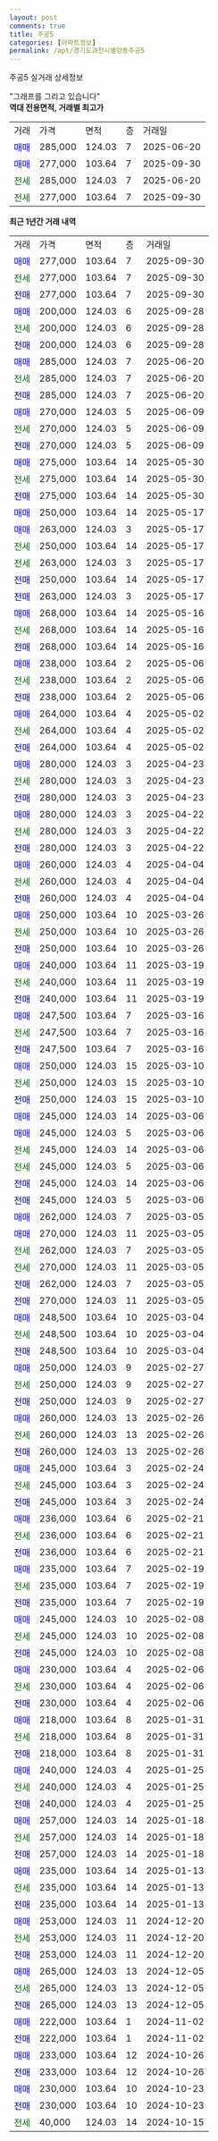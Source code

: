 ```yaml
---
layout: post
comments: true
title: 주공5
categories: [아파트정보]
permalink: /apt/경기도과천시별양동주공5
---
```


주공5 실거래 상세정보

<script type="text/javascript">
  google.charts.load('current', {'packages':['line', 'corechart']});
  google.charts.setOnLoadCallback(drawChart);

  function drawChart() {
    var data = new google.visualization.DataTable();
    data.addColumn('date', '거래일');
    data.addColumn('number', "매매");
    data.addColumn('number', "전세");
    data.addColumn('number', "전매");

    data.addRows([[new Date(Date.parse("2025-09-30")), 277000, null, null], [new Date(Date.parse("2025-09-30")), null, 277000, null], [new Date(Date.parse("2025-09-30")), null, null, 277000], [new Date(Date.parse("2025-09-28")), 200000, null, null], [new Date(Date.parse("2025-09-28")), null, 200000, null], [new Date(Date.parse("2025-09-28")), null, null, 200000], [new Date(Date.parse("2025-06-20")), 285000, null, null], [new Date(Date.parse("2025-06-20")), null, 285000, null], [new Date(Date.parse("2025-06-20")), null, null, 285000], [new Date(Date.parse("2025-06-09")), 270000, null, null], [new Date(Date.parse("2025-06-09")), null, 270000, null], [new Date(Date.parse("2025-06-09")), null, null, 270000], [new Date(Date.parse("2025-05-30")), 275000, null, null], [new Date(Date.parse("2025-05-30")), null, 275000, null], [new Date(Date.parse("2025-05-30")), null, null, 275000], [new Date(Date.parse("2025-05-17")), 250000, null, null], [new Date(Date.parse("2025-05-17")), 263000, null, null], [new Date(Date.parse("2025-05-17")), null, 250000, null], [new Date(Date.parse("2025-05-17")), null, 263000, null], [new Date(Date.parse("2025-05-17")), null, null, 250000], [new Date(Date.parse("2025-05-17")), null, null, 263000], [new Date(Date.parse("2025-05-16")), 268000, null, null], [new Date(Date.parse("2025-05-16")), null, 268000, null], [new Date(Date.parse("2025-05-16")), null, null, 268000], [new Date(Date.parse("2025-05-06")), 238000, null, null], [new Date(Date.parse("2025-05-06")), null, 238000, null], [new Date(Date.parse("2025-05-06")), null, null, 238000], [new Date(Date.parse("2025-05-02")), 264000, null, null], [new Date(Date.parse("2025-05-02")), null, 264000, null], [new Date(Date.parse("2025-05-02")), null, null, 264000], [new Date(Date.parse("2025-04-23")), 280000, null, null], [new Date(Date.parse("2025-04-23")), null, 280000, null], [new Date(Date.parse("2025-04-23")), null, null, 280000], [new Date(Date.parse("2025-04-22")), 280000, null, null], [new Date(Date.parse("2025-04-22")), null, 280000, null], [new Date(Date.parse("2025-04-22")), null, null, 280000], [new Date(Date.parse("2025-04-04")), 260000, null, null], [new Date(Date.parse("2025-04-04")), null, 260000, null], [new Date(Date.parse("2025-04-04")), null, null, 260000], [new Date(Date.parse("2025-03-26")), 250000, null, null], [new Date(Date.parse("2025-03-26")), null, 250000, null], [new Date(Date.parse("2025-03-26")), null, null, 250000], [new Date(Date.parse("2025-03-19")), 240000, null, null], [new Date(Date.parse("2025-03-19")), null, 240000, null], [new Date(Date.parse("2025-03-19")), null, null, 240000], [new Date(Date.parse("2025-03-16")), 247500, null, null], [new Date(Date.parse("2025-03-16")), null, 247500, null], [new Date(Date.parse("2025-03-16")), null, null, 247500], [new Date(Date.parse("2025-03-10")), 250000, null, null], [new Date(Date.parse("2025-03-10")), null, 250000, null], [new Date(Date.parse("2025-03-10")), null, null, 250000], [new Date(Date.parse("2025-03-06")), 245000, null, null], [new Date(Date.parse("2025-03-06")), 245000, null, null], [new Date(Date.parse("2025-03-06")), null, 245000, null], [new Date(Date.parse("2025-03-06")), null, 245000, null], [new Date(Date.parse("2025-03-06")), null, null, 245000], [new Date(Date.parse("2025-03-06")), null, null, 245000], [new Date(Date.parse("2025-03-05")), 262000, null, null], [new Date(Date.parse("2025-03-05")), 270000, null, null], [new Date(Date.parse("2025-03-05")), null, 262000, null], [new Date(Date.parse("2025-03-05")), null, 270000, null], [new Date(Date.parse("2025-03-05")), null, null, 262000], [new Date(Date.parse("2025-03-05")), null, null, 270000], [new Date(Date.parse("2025-03-04")), 248500, null, null], [new Date(Date.parse("2025-03-04")), null, 248500, null], [new Date(Date.parse("2025-03-04")), null, null, 248500], [new Date(Date.parse("2025-02-27")), 250000, null, null], [new Date(Date.parse("2025-02-27")), null, 250000, null], [new Date(Date.parse("2025-02-27")), null, null, 250000], [new Date(Date.parse("2025-02-26")), 260000, null, null], [new Date(Date.parse("2025-02-26")), null, 260000, null], [new Date(Date.parse("2025-02-26")), null, null, 260000], [new Date(Date.parse("2025-02-24")), 245000, null, null], [new Date(Date.parse("2025-02-24")), null, 245000, null], [new Date(Date.parse("2025-02-24")), null, null, 245000], [new Date(Date.parse("2025-02-21")), 236000, null, null], [new Date(Date.parse("2025-02-21")), null, 236000, null], [new Date(Date.parse("2025-02-21")), null, null, 236000], [new Date(Date.parse("2025-02-19")), 235000, null, null], [new Date(Date.parse("2025-02-19")), null, 235000, null], [new Date(Date.parse("2025-02-19")), null, null, 235000], [new Date(Date.parse("2025-02-08")), 245000, null, null], [new Date(Date.parse("2025-02-08")), null, 245000, null], [new Date(Date.parse("2025-02-08")), null, null, 245000], [new Date(Date.parse("2025-02-06")), 230000, null, null], [new Date(Date.parse("2025-02-06")), null, 230000, null], [new Date(Date.parse("2025-02-06")), null, null, 230000], [new Date(Date.parse("2025-01-31")), 218000, null, null], [new Date(Date.parse("2025-01-31")), null, 218000, null], [new Date(Date.parse("2025-01-31")), null, null, 218000], [new Date(Date.parse("2025-01-25")), 240000, null, null], [new Date(Date.parse("2025-01-25")), null, 240000, null], [new Date(Date.parse("2025-01-25")), null, null, 240000], [new Date(Date.parse("2025-01-18")), 257000, null, null], [new Date(Date.parse("2025-01-18")), null, 257000, null], [new Date(Date.parse("2025-01-18")), null, null, 257000], [new Date(Date.parse("2025-01-13")), 235000, null, null], [new Date(Date.parse("2025-01-13")), null, 235000, null], [new Date(Date.parse("2025-01-13")), null, null, 235000], [new Date(Date.parse("2024-12-20")), 253000, null, null], [new Date(Date.parse("2024-12-20")), null, 253000, null], [new Date(Date.parse("2024-12-20")), null, null, 253000], [new Date(Date.parse("2024-12-05")), 265000, null, null], [new Date(Date.parse("2024-12-05")), null, 265000, null], [new Date(Date.parse("2024-12-05")), null, null, 265000], [new Date(Date.parse("2024-11-02")), 222000, null, null], [new Date(Date.parse("2024-11-02")), null, null, 222000], [new Date(Date.parse("2024-10-26")), 233000, null, null], [new Date(Date.parse("2024-10-26")), null, null, 233000], [new Date(Date.parse("2024-10-23")), 230000, null, null], [new Date(Date.parse("2024-10-23")), null, null, 230000], [new Date(Date.parse("2024-10-15")), null, 40000, null]]);

    var options = {
      hAxis: {
        format: 'yyyy/MM/dd'
      },    
      lineWidth: 0,
      pointsVisible: true,    
      title: '최근 1년간 유형별 실거래가 분포',
      legend: { position: 'bottom' }
    };

    var formatter = new google.visualization.NumberFormat({pattern:'###,###'} );
    formatter.format(data, 1);
    formatter.format(data, 2);
    
    setTimeout(function() {
        var chart = new google.visualization.LineChart(document.getElementById('columnchart_material'));
        chart.draw(data, (options));
        document.getElementById('loading').style.display = 'none';
    }, 200);
  }
</script>


<div id="loading" style="z-index:20; display: block; margin-left: 0px">"그래프를 그리고 있습니다"</div>
<div id="columnchart_material" style="width: 95%; margin-left: 0px; display: block"></div>
<!-- contents start -->
<b>역대 전용면적, 거래별 최고가</b>
<table class="sortable">
    <tr>
      <td>거래</td>
      <td>가격</td>
      <td>면적</td>
      <td>층</td>
      <td>거래일</td>
    </tr>
        <tr>
          <td><a style="color: blue">매매</a></td>
          <td>285,000</td>
          <td>124.03</td>
          <td>7</td>
          <td>2025-06-20</td>
        </tr>            <tr>
          <td><a style="color: blue">매매</a></td>
          <td>277,000</td>
          <td>103.64</td>
          <td>7</td>
          <td>2025-09-30</td>
        </tr>        
        <tr>
              <td><a style="color: darkgreen">전세</a></td>
              <td>285,000</td>
              <td>124.03</td>
              <td>7</td>
              <td>2025-06-20</td>
            </tr>            <tr>
              <td><a style="color: darkgreen">전세</a></td>
              <td>277,000</td>
              <td>103.64</td>
              <td>7</td>
              <td>2025-09-30</td>
            </tr>        
    
</table>

<b>최근 1년간 거래 내역</b>

<table class="sortable">
    <tr>
      <td>거래</td>
      <td>가격</td>
      <td>면적</td>
      <td>층</td>
      <td>거래일</td>
    </tr>
    <tr>
      <td><a style="color: blue">매매</a></td>
      <td>277,000</td>
      <td>103.64</td>
      <td>7</td>
      <td>2025-09-30</td>
    </tr>          <tr>
      <td><a style="color: darkgreen">전세</a></td>
      <td>277,000</td>
      <td>103.64</td>
      <td>7</td>
      <td>2025-09-30</td>
    </tr>          <tr>
      <td><a style="color: darkblue">전매</a></td>
      <td>277,000</td>
      <td>103.64</td>
      <td>7</td>
      <td>2025-09-30</td>
    </tr>          <tr>
      <td><a style="color: blue">매매</a></td>
      <td>200,000</td>
      <td>124.03</td>
      <td>6</td>
      <td>2025-09-28</td>
    </tr>          <tr>
      <td><a style="color: darkgreen">전세</a></td>
      <td>200,000</td>
      <td>124.03</td>
      <td>6</td>
      <td>2025-09-28</td>
    </tr>          <tr>
      <td><a style="color: darkblue">전매</a></td>
      <td>200,000</td>
      <td>124.03</td>
      <td>6</td>
      <td>2025-09-28</td>
    </tr>          <tr>
      <td><a style="color: blue">매매</a></td>
      <td>285,000</td>
      <td>124.03</td>
      <td>7</td>
      <td>2025-06-20</td>
    </tr>          <tr>
      <td><a style="color: darkgreen">전세</a></td>
      <td>285,000</td>
      <td>124.03</td>
      <td>7</td>
      <td>2025-06-20</td>
    </tr>          <tr>
      <td><a style="color: darkblue">전매</a></td>
      <td>285,000</td>
      <td>124.03</td>
      <td>7</td>
      <td>2025-06-20</td>
    </tr>          <tr>
      <td><a style="color: blue">매매</a></td>
      <td>270,000</td>
      <td>124.03</td>
      <td>5</td>
      <td>2025-06-09</td>
    </tr>          <tr>
      <td><a style="color: darkgreen">전세</a></td>
      <td>270,000</td>
      <td>124.03</td>
      <td>5</td>
      <td>2025-06-09</td>
    </tr>          <tr>
      <td><a style="color: darkblue">전매</a></td>
      <td>270,000</td>
      <td>124.03</td>
      <td>5</td>
      <td>2025-06-09</td>
    </tr>          <tr>
      <td><a style="color: blue">매매</a></td>
      <td>275,000</td>
      <td>103.64</td>
      <td>14</td>
      <td>2025-05-30</td>
    </tr>          <tr>
      <td><a style="color: darkgreen">전세</a></td>
      <td>275,000</td>
      <td>103.64</td>
      <td>14</td>
      <td>2025-05-30</td>
    </tr>          <tr>
      <td><a style="color: darkblue">전매</a></td>
      <td>275,000</td>
      <td>103.64</td>
      <td>14</td>
      <td>2025-05-30</td>
    </tr>          <tr>
      <td><a style="color: blue">매매</a></td>
      <td>250,000</td>
      <td>103.64</td>
      <td>14</td>
      <td>2025-05-17</td>
    </tr>          <tr>
      <td><a style="color: blue">매매</a></td>
      <td>263,000</td>
      <td>124.03</td>
      <td>3</td>
      <td>2025-05-17</td>
    </tr>          <tr>
      <td><a style="color: darkgreen">전세</a></td>
      <td>250,000</td>
      <td>103.64</td>
      <td>14</td>
      <td>2025-05-17</td>
    </tr>          <tr>
      <td><a style="color: darkgreen">전세</a></td>
      <td>263,000</td>
      <td>124.03</td>
      <td>3</td>
      <td>2025-05-17</td>
    </tr>          <tr>
      <td><a style="color: darkblue">전매</a></td>
      <td>250,000</td>
      <td>103.64</td>
      <td>14</td>
      <td>2025-05-17</td>
    </tr>          <tr>
      <td><a style="color: darkblue">전매</a></td>
      <td>263,000</td>
      <td>124.03</td>
      <td>3</td>
      <td>2025-05-17</td>
    </tr>          <tr>
      <td><a style="color: blue">매매</a></td>
      <td>268,000</td>
      <td>103.64</td>
      <td>14</td>
      <td>2025-05-16</td>
    </tr>          <tr>
      <td><a style="color: darkgreen">전세</a></td>
      <td>268,000</td>
      <td>103.64</td>
      <td>14</td>
      <td>2025-05-16</td>
    </tr>          <tr>
      <td><a style="color: darkblue">전매</a></td>
      <td>268,000</td>
      <td>103.64</td>
      <td>14</td>
      <td>2025-05-16</td>
    </tr>          <tr>
      <td><a style="color: blue">매매</a></td>
      <td>238,000</td>
      <td>103.64</td>
      <td>2</td>
      <td>2025-05-06</td>
    </tr>          <tr>
      <td><a style="color: darkgreen">전세</a></td>
      <td>238,000</td>
      <td>103.64</td>
      <td>2</td>
      <td>2025-05-06</td>
    </tr>          <tr>
      <td><a style="color: darkblue">전매</a></td>
      <td>238,000</td>
      <td>103.64</td>
      <td>2</td>
      <td>2025-05-06</td>
    </tr>          <tr>
      <td><a style="color: blue">매매</a></td>
      <td>264,000</td>
      <td>103.64</td>
      <td>4</td>
      <td>2025-05-02</td>
    </tr>          <tr>
      <td><a style="color: darkgreen">전세</a></td>
      <td>264,000</td>
      <td>103.64</td>
      <td>4</td>
      <td>2025-05-02</td>
    </tr>          <tr>
      <td><a style="color: darkblue">전매</a></td>
      <td>264,000</td>
      <td>103.64</td>
      <td>4</td>
      <td>2025-05-02</td>
    </tr>          <tr>
      <td><a style="color: blue">매매</a></td>
      <td>280,000</td>
      <td>124.03</td>
      <td>3</td>
      <td>2025-04-23</td>
    </tr>          <tr>
      <td><a style="color: darkgreen">전세</a></td>
      <td>280,000</td>
      <td>124.03</td>
      <td>3</td>
      <td>2025-04-23</td>
    </tr>          <tr>
      <td><a style="color: darkblue">전매</a></td>
      <td>280,000</td>
      <td>124.03</td>
      <td>3</td>
      <td>2025-04-23</td>
    </tr>          <tr>
      <td><a style="color: blue">매매</a></td>
      <td>280,000</td>
      <td>124.03</td>
      <td>3</td>
      <td>2025-04-22</td>
    </tr>          <tr>
      <td><a style="color: darkgreen">전세</a></td>
      <td>280,000</td>
      <td>124.03</td>
      <td>3</td>
      <td>2025-04-22</td>
    </tr>          <tr>
      <td><a style="color: darkblue">전매</a></td>
      <td>280,000</td>
      <td>124.03</td>
      <td>3</td>
      <td>2025-04-22</td>
    </tr>          <tr>
      <td><a style="color: blue">매매</a></td>
      <td>260,000</td>
      <td>124.03</td>
      <td>4</td>
      <td>2025-04-04</td>
    </tr>          <tr>
      <td><a style="color: darkgreen">전세</a></td>
      <td>260,000</td>
      <td>124.03</td>
      <td>4</td>
      <td>2025-04-04</td>
    </tr>          <tr>
      <td><a style="color: darkblue">전매</a></td>
      <td>260,000</td>
      <td>124.03</td>
      <td>4</td>
      <td>2025-04-04</td>
    </tr>          <tr>
      <td><a style="color: blue">매매</a></td>
      <td>250,000</td>
      <td>103.64</td>
      <td>10</td>
      <td>2025-03-26</td>
    </tr>          <tr>
      <td><a style="color: darkgreen">전세</a></td>
      <td>250,000</td>
      <td>103.64</td>
      <td>10</td>
      <td>2025-03-26</td>
    </tr>          <tr>
      <td><a style="color: darkblue">전매</a></td>
      <td>250,000</td>
      <td>103.64</td>
      <td>10</td>
      <td>2025-03-26</td>
    </tr>          <tr>
      <td><a style="color: blue">매매</a></td>
      <td>240,000</td>
      <td>103.64</td>
      <td>11</td>
      <td>2025-03-19</td>
    </tr>          <tr>
      <td><a style="color: darkgreen">전세</a></td>
      <td>240,000</td>
      <td>103.64</td>
      <td>11</td>
      <td>2025-03-19</td>
    </tr>          <tr>
      <td><a style="color: darkblue">전매</a></td>
      <td>240,000</td>
      <td>103.64</td>
      <td>11</td>
      <td>2025-03-19</td>
    </tr>          <tr>
      <td><a style="color: blue">매매</a></td>
      <td>247,500</td>
      <td>103.64</td>
      <td>7</td>
      <td>2025-03-16</td>
    </tr>          <tr>
      <td><a style="color: darkgreen">전세</a></td>
      <td>247,500</td>
      <td>103.64</td>
      <td>7</td>
      <td>2025-03-16</td>
    </tr>          <tr>
      <td><a style="color: darkblue">전매</a></td>
      <td>247,500</td>
      <td>103.64</td>
      <td>7</td>
      <td>2025-03-16</td>
    </tr>          <tr>
      <td><a style="color: blue">매매</a></td>
      <td>250,000</td>
      <td>124.03</td>
      <td>15</td>
      <td>2025-03-10</td>
    </tr>          <tr>
      <td><a style="color: darkgreen">전세</a></td>
      <td>250,000</td>
      <td>124.03</td>
      <td>15</td>
      <td>2025-03-10</td>
    </tr>          <tr>
      <td><a style="color: darkblue">전매</a></td>
      <td>250,000</td>
      <td>124.03</td>
      <td>15</td>
      <td>2025-03-10</td>
    </tr>          <tr>
      <td><a style="color: blue">매매</a></td>
      <td>245,000</td>
      <td>124.03</td>
      <td>14</td>
      <td>2025-03-06</td>
    </tr>          <tr>
      <td><a style="color: blue">매매</a></td>
      <td>245,000</td>
      <td>124.03</td>
      <td>5</td>
      <td>2025-03-06</td>
    </tr>          <tr>
      <td><a style="color: darkgreen">전세</a></td>
      <td>245,000</td>
      <td>124.03</td>
      <td>14</td>
      <td>2025-03-06</td>
    </tr>          <tr>
      <td><a style="color: darkgreen">전세</a></td>
      <td>245,000</td>
      <td>124.03</td>
      <td>5</td>
      <td>2025-03-06</td>
    </tr>          <tr>
      <td><a style="color: darkblue">전매</a></td>
      <td>245,000</td>
      <td>124.03</td>
      <td>14</td>
      <td>2025-03-06</td>
    </tr>          <tr>
      <td><a style="color: darkblue">전매</a></td>
      <td>245,000</td>
      <td>124.03</td>
      <td>5</td>
      <td>2025-03-06</td>
    </tr>          <tr>
      <td><a style="color: blue">매매</a></td>
      <td>262,000</td>
      <td>124.03</td>
      <td>7</td>
      <td>2025-03-05</td>
    </tr>          <tr>
      <td><a style="color: blue">매매</a></td>
      <td>270,000</td>
      <td>124.03</td>
      <td>11</td>
      <td>2025-03-05</td>
    </tr>          <tr>
      <td><a style="color: darkgreen">전세</a></td>
      <td>262,000</td>
      <td>124.03</td>
      <td>7</td>
      <td>2025-03-05</td>
    </tr>          <tr>
      <td><a style="color: darkgreen">전세</a></td>
      <td>270,000</td>
      <td>124.03</td>
      <td>11</td>
      <td>2025-03-05</td>
    </tr>          <tr>
      <td><a style="color: darkblue">전매</a></td>
      <td>262,000</td>
      <td>124.03</td>
      <td>7</td>
      <td>2025-03-05</td>
    </tr>          <tr>
      <td><a style="color: darkblue">전매</a></td>
      <td>270,000</td>
      <td>124.03</td>
      <td>11</td>
      <td>2025-03-05</td>
    </tr>          <tr>
      <td><a style="color: blue">매매</a></td>
      <td>248,500</td>
      <td>103.64</td>
      <td>10</td>
      <td>2025-03-04</td>
    </tr>          <tr>
      <td><a style="color: darkgreen">전세</a></td>
      <td>248,500</td>
      <td>103.64</td>
      <td>10</td>
      <td>2025-03-04</td>
    </tr>          <tr>
      <td><a style="color: darkblue">전매</a></td>
      <td>248,500</td>
      <td>103.64</td>
      <td>10</td>
      <td>2025-03-04</td>
    </tr>          <tr>
      <td><a style="color: blue">매매</a></td>
      <td>250,000</td>
      <td>124.03</td>
      <td>9</td>
      <td>2025-02-27</td>
    </tr>          <tr>
      <td><a style="color: darkgreen">전세</a></td>
      <td>250,000</td>
      <td>124.03</td>
      <td>9</td>
      <td>2025-02-27</td>
    </tr>          <tr>
      <td><a style="color: darkblue">전매</a></td>
      <td>250,000</td>
      <td>124.03</td>
      <td>9</td>
      <td>2025-02-27</td>
    </tr>          <tr>
      <td><a style="color: blue">매매</a></td>
      <td>260,000</td>
      <td>124.03</td>
      <td>13</td>
      <td>2025-02-26</td>
    </tr>          <tr>
      <td><a style="color: darkgreen">전세</a></td>
      <td>260,000</td>
      <td>124.03</td>
      <td>13</td>
      <td>2025-02-26</td>
    </tr>          <tr>
      <td><a style="color: darkblue">전매</a></td>
      <td>260,000</td>
      <td>124.03</td>
      <td>13</td>
      <td>2025-02-26</td>
    </tr>          <tr>
      <td><a style="color: blue">매매</a></td>
      <td>245,000</td>
      <td>103.64</td>
      <td>3</td>
      <td>2025-02-24</td>
    </tr>          <tr>
      <td><a style="color: darkgreen">전세</a></td>
      <td>245,000</td>
      <td>103.64</td>
      <td>3</td>
      <td>2025-02-24</td>
    </tr>          <tr>
      <td><a style="color: darkblue">전매</a></td>
      <td>245,000</td>
      <td>103.64</td>
      <td>3</td>
      <td>2025-02-24</td>
    </tr>          <tr>
      <td><a style="color: blue">매매</a></td>
      <td>236,000</td>
      <td>103.64</td>
      <td>6</td>
      <td>2025-02-21</td>
    </tr>          <tr>
      <td><a style="color: darkgreen">전세</a></td>
      <td>236,000</td>
      <td>103.64</td>
      <td>6</td>
      <td>2025-02-21</td>
    </tr>          <tr>
      <td><a style="color: darkblue">전매</a></td>
      <td>236,000</td>
      <td>103.64</td>
      <td>6</td>
      <td>2025-02-21</td>
    </tr>          <tr>
      <td><a style="color: blue">매매</a></td>
      <td>235,000</td>
      <td>103.64</td>
      <td>7</td>
      <td>2025-02-19</td>
    </tr>          <tr>
      <td><a style="color: darkgreen">전세</a></td>
      <td>235,000</td>
      <td>103.64</td>
      <td>7</td>
      <td>2025-02-19</td>
    </tr>          <tr>
      <td><a style="color: darkblue">전매</a></td>
      <td>235,000</td>
      <td>103.64</td>
      <td>7</td>
      <td>2025-02-19</td>
    </tr>          <tr>
      <td><a style="color: blue">매매</a></td>
      <td>245,000</td>
      <td>124.03</td>
      <td>10</td>
      <td>2025-02-08</td>
    </tr>          <tr>
      <td><a style="color: darkgreen">전세</a></td>
      <td>245,000</td>
      <td>124.03</td>
      <td>10</td>
      <td>2025-02-08</td>
    </tr>          <tr>
      <td><a style="color: darkblue">전매</a></td>
      <td>245,000</td>
      <td>124.03</td>
      <td>10</td>
      <td>2025-02-08</td>
    </tr>          <tr>
      <td><a style="color: blue">매매</a></td>
      <td>230,000</td>
      <td>103.64</td>
      <td>4</td>
      <td>2025-02-06</td>
    </tr>          <tr>
      <td><a style="color: darkgreen">전세</a></td>
      <td>230,000</td>
      <td>103.64</td>
      <td>4</td>
      <td>2025-02-06</td>
    </tr>          <tr>
      <td><a style="color: darkblue">전매</a></td>
      <td>230,000</td>
      <td>103.64</td>
      <td>4</td>
      <td>2025-02-06</td>
    </tr>          <tr>
      <td><a style="color: blue">매매</a></td>
      <td>218,000</td>
      <td>103.64</td>
      <td>8</td>
      <td>2025-01-31</td>
    </tr>          <tr>
      <td><a style="color: darkgreen">전세</a></td>
      <td>218,000</td>
      <td>103.64</td>
      <td>8</td>
      <td>2025-01-31</td>
    </tr>          <tr>
      <td><a style="color: darkblue">전매</a></td>
      <td>218,000</td>
      <td>103.64</td>
      <td>8</td>
      <td>2025-01-31</td>
    </tr>          <tr>
      <td><a style="color: blue">매매</a></td>
      <td>240,000</td>
      <td>124.03</td>
      <td>4</td>
      <td>2025-01-25</td>
    </tr>          <tr>
      <td><a style="color: darkgreen">전세</a></td>
      <td>240,000</td>
      <td>124.03</td>
      <td>4</td>
      <td>2025-01-25</td>
    </tr>          <tr>
      <td><a style="color: darkblue">전매</a></td>
      <td>240,000</td>
      <td>124.03</td>
      <td>4</td>
      <td>2025-01-25</td>
    </tr>          <tr>
      <td><a style="color: blue">매매</a></td>
      <td>257,000</td>
      <td>124.03</td>
      <td>14</td>
      <td>2025-01-18</td>
    </tr>          <tr>
      <td><a style="color: darkgreen">전세</a></td>
      <td>257,000</td>
      <td>124.03</td>
      <td>14</td>
      <td>2025-01-18</td>
    </tr>          <tr>
      <td><a style="color: darkblue">전매</a></td>
      <td>257,000</td>
      <td>124.03</td>
      <td>14</td>
      <td>2025-01-18</td>
    </tr>          <tr>
      <td><a style="color: blue">매매</a></td>
      <td>235,000</td>
      <td>103.64</td>
      <td>14</td>
      <td>2025-01-13</td>
    </tr>          <tr>
      <td><a style="color: darkgreen">전세</a></td>
      <td>235,000</td>
      <td>103.64</td>
      <td>14</td>
      <td>2025-01-13</td>
    </tr>          <tr>
      <td><a style="color: darkblue">전매</a></td>
      <td>235,000</td>
      <td>103.64</td>
      <td>14</td>
      <td>2025-01-13</td>
    </tr>          <tr>
      <td><a style="color: blue">매매</a></td>
      <td>253,000</td>
      <td>124.03</td>
      <td>11</td>
      <td>2024-12-20</td>
    </tr>          <tr>
      <td><a style="color: darkgreen">전세</a></td>
      <td>253,000</td>
      <td>124.03</td>
      <td>11</td>
      <td>2024-12-20</td>
    </tr>          <tr>
      <td><a style="color: darkblue">전매</a></td>
      <td>253,000</td>
      <td>124.03</td>
      <td>11</td>
      <td>2024-12-20</td>
    </tr>          <tr>
      <td><a style="color: blue">매매</a></td>
      <td>265,000</td>
      <td>124.03</td>
      <td>13</td>
      <td>2024-12-05</td>
    </tr>          <tr>
      <td><a style="color: darkgreen">전세</a></td>
      <td>265,000</td>
      <td>124.03</td>
      <td>13</td>
      <td>2024-12-05</td>
    </tr>          <tr>
      <td><a style="color: darkblue">전매</a></td>
      <td>265,000</td>
      <td>124.03</td>
      <td>13</td>
      <td>2024-12-05</td>
    </tr>          <tr>
      <td><a style="color: blue">매매</a></td>
      <td>222,000</td>
      <td>103.64</td>
      <td>1</td>
      <td>2024-11-02</td>
    </tr>          <tr>
      <td><a style="color: darkblue">전매</a></td>
      <td>222,000</td>
      <td>103.64</td>
      <td>1</td>
      <td>2024-11-02</td>
    </tr>          <tr>
      <td><a style="color: blue">매매</a></td>
      <td>233,000</td>
      <td>103.64</td>
      <td>12</td>
      <td>2024-10-26</td>
    </tr>          <tr>
      <td><a style="color: darkblue">전매</a></td>
      <td>233,000</td>
      <td>103.64</td>
      <td>12</td>
      <td>2024-10-26</td>
    </tr>          <tr>
      <td><a style="color: blue">매매</a></td>
      <td>230,000</td>
      <td>103.64</td>
      <td>10</td>
      <td>2024-10-23</td>
    </tr>          <tr>
      <td><a style="color: darkblue">전매</a></td>
      <td>230,000</td>
      <td>103.64</td>
      <td>10</td>
      <td>2024-10-23</td>
    </tr>          <tr>
      <td><a style="color: darkgreen">전세</a></td>
      <td>40,000</td>
      <td>124.03</td>
      <td>14</td>
      <td>2024-10-15</td>
    </tr>      </table>
<!-- contents end -->    

